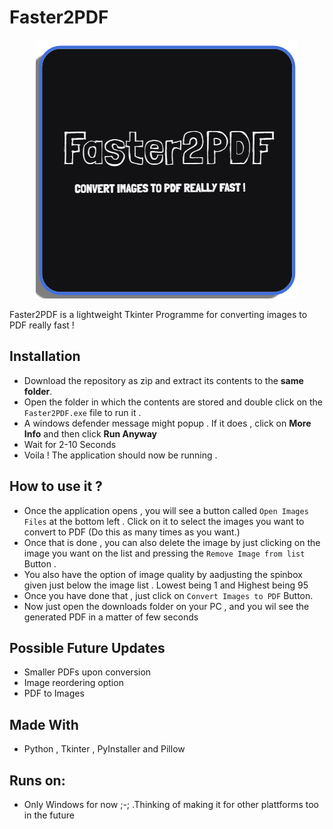 # Faster2PDF
<p align = "center">
<img src = "https://github.com/jusspatel/Faster2PDF/blob/main/untitled.png">
</p>
Faster2PDF is a lightweight Tkinter Programme for converting images to PDF really fast !


## Installation
- Download the repository as zip and extract its contents to the **same folder**.
- Open the folder in which the contents are stored and double click on the `Faster2PDF.exe` file to run it .
- A windows defender message might popup . If it does , click on **More Info** and then click **Run Anyway**
- Wait for 2-10 Seconds
- Voila ! The application should now be running .

## How to use it ?
- Once the application opens , you will see a button called `Open Images Files` at the bottom left . Click on it to select the images you want to convert to PDF (Do this as many times as you want.)
- Once that is done , you can also delete the image by just clicking on the image you want on the list and pressing the `Remove Image from list` Button .
- You also have the option of image quality by aadjusting the spinbox given just below the image list . Lowest being 1 and Highest being 95
- Once you have done that , just click on `Convert Images to PDF` Button.
- Now just open the downloads folder on your PC , and you wil see the generated PDF in a matter of few seconds

## Possible Future Updates
- Smaller PDFs upon conversion
- Image reordering option
- PDF to Images

## Made With
- Python , Tkinter , PyInstaller and Pillow 

## Runs on:
- Only Windows for now ;-; .Thinking of making it for other plattforms too in the future
